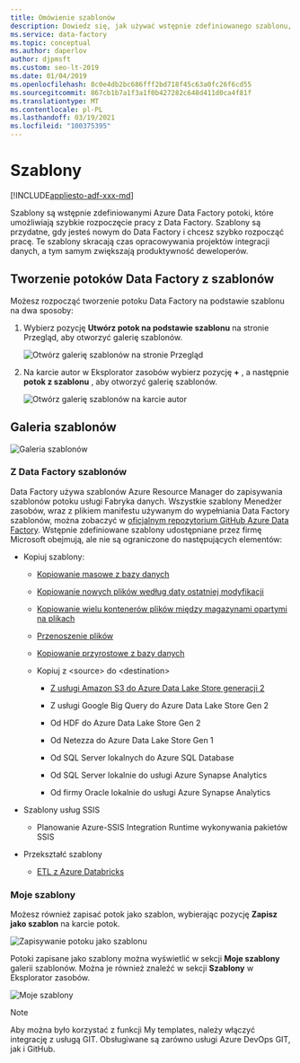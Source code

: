 ```yaml
---
title: Omówienie szablonów
description: Dowiedz się, jak używać wstępnie zdefiniowanego szablonu, aby szybko rozpocząć pracę z Azure Data Factory.
ms.service: data-factory
ms.topic: conceptual
ms.author: daperlov
author: djpmsft
ms.custom: seo-lt-2019
ms.date: 01/04/2019
ms.openlocfilehash: 8c0e4db2bc686fff2bd718f45c63a0fc26f6cd55
ms.sourcegitcommit: 867cb1b7a1f3a1f0b427282c648d411d0ca4f81f
ms.translationtype: MT
ms.contentlocale: pl-PL
ms.lasthandoff: 03/19/2021
ms.locfileid: "100375395"
---
```

# <a name="templates"></a>Szablony

[!INCLUDE[appliesto-adf-xxx-md](includes/appliesto-adf-xxx-md.md)]

Szablony są wstępnie zdefiniowanymi Azure Data Factory potoki, które umożliwiają szybkie rozpoczęcie pracy z Data Factory. Szablony są przydatne, gdy jesteś nowym do Data Factory i chcesz szybko rozpocząć pracę. Te szablony skracają czas opracowywania projektów integracji danych, a tym samym zwiększają produktywność deweloperów.

## <a name="create-data-factory-pipelines-from-templates"></a>Tworzenie potoków Data Factory z szablonów

Możesz rozpocząć tworzenie potoku Data Factory na podstawie szablonu na dwa sposoby:

1.  Wybierz pozycję **Utwórz potok na podstawie szablonu** na stronie Przegląd, aby otworzyć galerię szablonów.

    ![Otwórz galerię szablonów na stronie Przegląd](media/solution-templates-introduction/templates-intro-image1.png)

1.  Na karcie autor w Eksplorator zasobów wybierz pozycję **+** , a następnie **potok z szablonu** , aby otworzyć galerię szablonów.

    ![Otwórz galerię szablonów na karcie autor](media/solution-templates-introduction/templates-intro-image2.png)

## <a name="template-gallery"></a>Galeria szablonów

![Galeria szablonów](media/solution-templates-introduction/templates-intro-image3.png)

### <a name="out-of-the-box-data-factory-templates"></a>Z Data Factory szablonów

Data Factory używa szablonów Azure Resource Manager do zapisywania szablonów potoku usługi Fabryka danych. Wszystkie szablony Menedżer zasobów, wraz z plikiem manifestu używanym do wypełniania Data Factory szablonów, można zobaczyć w [oficjalnym repozytorium GitHub Azure Data Factory](https://github.com/Azure/Azure-DataFactory/tree/master/templates). Wstępnie zdefiniowane szablony udostępniane przez firmę Microsoft obejmują, ale nie są ograniczone do następujących elementów:

-   Kopiuj szablony:

    -   [Kopiowanie masowe z bazy danych](solution-template-bulk-copy-with-control-table.md)
    
    -   [Kopiowanie nowych plików według daty ostatniej modyfikacji](solution-template-copy-new-files-lastmodifieddate.md)

    -   [Kopiowanie wielu kontenerów plików między magazynami opartymi na plikach](solution-template-copy-files-multiple-containers.md)

    -   [Przenoszenie plików](solution-template-move-files.md)

    -   [Kopiowanie przyrostowe z bazy danych](solution-template-delta-copy-with-control-table.md)

    -   Kopiuj z \<source\> do \<destination\>

        -   [Z usługi Amazon S3 do Azure Data Lake Store generacji 2](solution-template-migration-s3-azure.md)

        -   Z usługi Google Big Query do Azure Data Lake Store Gen 2

        -   Od HDF do Azure Data Lake Store Gen 2

        -   Od Netezza do Azure Data Lake Store Gen 1

        -   Od SQL Server lokalnych do Azure SQL Database

        -   Od SQL Server lokalnie do usługi Azure Synapse Analytics

        -   Od firmy Oracle lokalnie do usługi Azure Synapse Analytics

-   Szablony usług SSIS

    -   Planowanie Azure-SSIS Integration Runtime wykonywania pakietów SSIS

-   Przekształć szablony

    -   [ETL z Azure Databricks](solution-template-databricks-notebook.md)

### <a name="my-templates"></a>Moje szablony

Możesz również zapisać potok jako szablon, wybierając pozycję **Zapisz jako szablon** na karcie potok.

![Zapisywanie potoku jako szablonu](media/solution-templates-introduction/templates-intro-image4.png)

Potoki zapisane jako szablony można wyświetlić w sekcji **Moje szablony** galerii szablonów. Można je również znaleźć w sekcji **Szablony** w Eksplorator zasobów.

![Moje szablony](media/solution-templates-introduction/templates-intro-image5.png)

> [!NOTE]
> Aby można było korzystać z funkcji My templates, należy włączyć integrację z usługą GIT. Obsługiwane są zarówno usługi Azure DevOps GIT, jak i GitHub.
